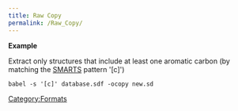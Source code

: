 ```yaml
---
title: Raw Copy
permalink: /Raw_Copy/
---
```


**Example**

Extract only structures that include at least one aromatic carbon (by matching the [SMARTS](/SMARTS "wikilink") pattern '\[c\]')

    babel -s '[c]' database.sdf -ocopy new.sd

[Category:Formats](/Category:Formats "wikilink")